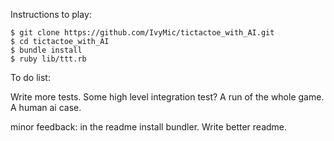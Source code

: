 Instructions to play:

```
$ git clone https://github.com/IvyMic/tictactoe_with_AI.git
$ cd tictactoe_with_AI
$ bundle install
$ ruby lib/ttt.rb

```


To do list:

Write more tests. Some high level integration test? A run of the whole game. A human ai case.

minor feedback:
in the readme install bundler. Write better readme.
